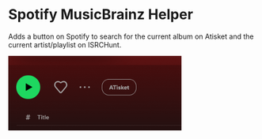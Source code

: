 # Spotify MusicBrainz Helper

Adds a button on Spotify to search for the current album on Atisket and the current artist/playlist on ISRCHunt.

<img src="./imgs/SpotifyMusicBrainzHelper.png" width="350">
